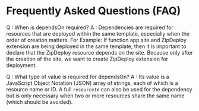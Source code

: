 # Frequently Asked Questions (FAQ)

Q : When is dependsOn required?
A : Dependencies are required for resources that are deployed within the same template, especially when the order of creation matters. For Example: If function app site and ZipDeploy extension are being deployed in the same template, then it is important to declare that the ZipDeploy resource depends on the site. Because only after the creation of the site, we want to create ZipDeploy extension for deployment.

Q : What type of value is required for dependsOn?
A : Its value is a JavaScript Object Notation (JSON) array of strings, each of which is a resource name or ID. A full `resourceId` can also be used for the dependency but is only necessary when two or more resources share the same name (which should be avoided).


